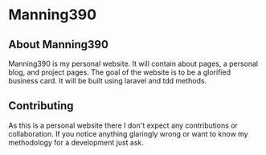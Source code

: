 # Manning390

## About Manning390
Manning390 is my personal website. It will contain about pages, a personal blog, and project pages. The goal of the website is to be a glorified business card. It will be built using laravel and tdd methods.

## Contributing
As this is a personal website there I don't expect any contributions or collaboration. If you notice anything glaringly wrong or want to know my methodology for a development just ask.
